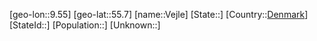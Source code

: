 ﻿---
location: [55.7,9.55]
type: City
tags:
- geo/City


SpocWebEntityId: 35233
isDeleted: false
confidential: public

---
[geo-lon::9.55]
[geo-lat::55.7]
[name::Vejle]
[State::]
[Country::[Denmark](geo/Continent/Europe/Denmark.md)]
[StateId::]
[Population::]
[Unknown::]

